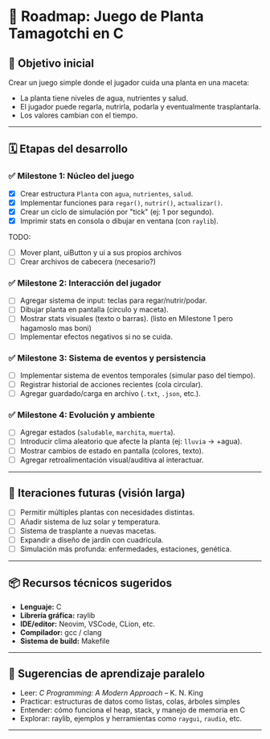 # 🌱 Roadmap: Juego de Planta Tamagotchi en C

## 🎯 Objetivo inicial
Crear un juego simple donde el jugador cuida una planta en una maceta:
- La planta tiene niveles de agua, nutrientes y salud.
- El jugador puede regarla, nutrirla, podarla y eventualmente trasplantarla.
- Los valores cambian con el tiempo.

---

## 🗓️ Etapas del desarrollo

### ✅ Milestone 1: Núcleo del juego
- [X] Crear estructura `Planta` con `agua`, `nutrientes`, `salud`.
- [X] Implementar funciones para `regar()`, `nutrir()`, `actualizar()`.
- [X] Crear un ciclo de simulación por "tick" (ej: 1 por segundo).
- [X] Imprimir stats en consola o dibujar en ventana (con `raylib`).

TODO:
- [ ] Mover plant, uiButton y ui a sus propios archivos
- [ ] Crear archivos de cabecera (necesario?)

### ✅ Milestone 2: Interacción del jugador
- [ ] Agregar sistema de input: teclas para regar/nutrir/podar.
- [ ] Dibujar planta en pantalla (circulo y maceta).
- [ ] Mostrar stats visuales (texto o barras). (listo en Milestone 1 pero hagamoslo mas boni)
- [ ] Implementar efectos negativos si no se cuida.

### ✅ Milestone 3: Sistema de eventos y persistencia
- [ ] Implementar sistema de eventos temporales (simular paso del tiempo).
- [ ] Registrar historial de acciones recientes (cola circular).
- [ ] Agregar guardado/carga en archivo (`.txt`, `.json`, etc.).

### ✅ Milestone 4: Evolución y ambiente
- [ ] Agregar estados (`saludable`, `marchita`, `muerta`).
- [ ] Introducir clima aleatorio que afecte la planta (ej: `lluvia` → +agua).
- [ ] Mostrar cambios de estado en pantalla (colores, texto).
- [ ] Agregar retroalimentación visual/auditiva al interactuar.

---

## 🔁 Iteraciones futuras (visión larga)
- [ ] Permitir múltiples plantas con necesidades distintas.
- [ ] Añadir sistema de luz solar y temperatura.
- [ ] Sistema de trasplante a nuevas macetas.
- [ ] Expandir a diseño de jardín con cuadrícula.
- [ ] Simulación más profunda: enfermedades, estaciones, genética.

---

## 📦 Recursos técnicos sugeridos

- **Lenguaje:** C
- **Librería gráfica:** raylib
- **IDE/editor:** Neovim, VSCode, CLion, etc.
- **Compilador:** gcc / clang
- **Sistema de build:** Makefile

---

## 🧠 Sugerencias de aprendizaje paralelo

- Leer: *C Programming: A Modern Approach* – K. N. King
- Practicar: estructuras de datos como listas, colas, árboles simples
- Entender: cómo funciona el heap, stack, y manejo de memoria en C
- Explorar: raylib, ejemplos y herramientas como `raygui`, `raudio`, etc.

---


